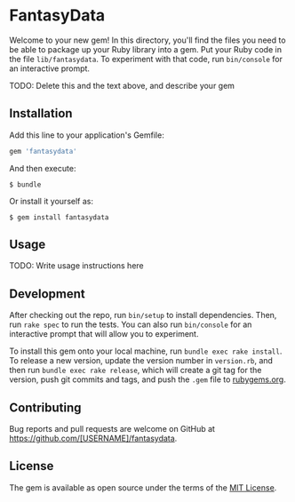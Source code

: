 # FantasyData

Welcome to your new gem! In this directory, you'll find the files you need to be able to package up your Ruby library into a gem. Put your Ruby code in the file `lib/fantasydata`. To experiment with that code, run `bin/console` for an interactive prompt.

TODO: Delete this and the text above, and describe your gem

## Installation

Add this line to your application's Gemfile:

```ruby
gem 'fantasydata'
```

And then execute:

    $ bundle

Or install it yourself as:

    $ gem install fantasydata

## Usage

TODO: Write usage instructions here

## Development

After checking out the repo, run `bin/setup` to install dependencies. Then, run `rake spec` to run the tests. You can also run `bin/console` for an interactive prompt that will allow you to experiment.

To install this gem onto your local machine, run `bundle exec rake install`. To release a new version, update the version number in `version.rb`, and then run `bundle exec rake release`, which will create a git tag for the version, push git commits and tags, and push the `.gem` file to [rubygems.org](https://rubygems.org).

## Contributing

Bug reports and pull requests are welcome on GitHub at https://github.com/[USERNAME]/fantasydata.

## License

The gem is available as open source under the terms of the [MIT License](https://opensource.org/licenses/MIT).

